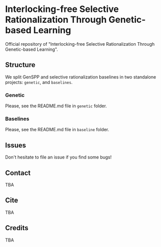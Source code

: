 # Interlocking-free Selective Rationalization Through Genetic-based Learning

Official repository of "Interlocking-free Selective Rationalization Through Genetic-based Learning".

## Structure

We split GenSPP and selective rationalization baselines in two standalone projects: ``genetic``, and `baselines`.

### Genetic

Please, see the README.md file in ``genetic`` folder.

### Baselines

Please, see the README.md file in ``baseline`` folder.

## Issues

Don't hesitate to file an issue if you find some bugs!

## Contact

TBA

## Cite

TBA

## Credits

TBA 
